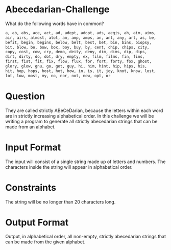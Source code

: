# Abecedarian-Challenge

What do the following words have in common?
 ```sh
a, ab, abs, ace, act, ad, adept, adopt, ads, aegis, ah, aim, aims,
air, airs, almost, alot, am, amp, amps, an, ant, any, art, as, be,
befit, begin, begins, below, belt, best, bet, bin, bins, biopsy,
bit, blow, bo, bow, box, boy, buy, by, cent, chip, chips, city, 
copy, cost, cow, cry, demo, deity, deny, dim, dims, dip, dips, 
dirt, dirty, do, dot, dry, empty, ex, film, films, fin, fins, 
first, fist, fit, fix, flow, flux, for, fort, forty, fox, ghost, 
glory, glow, gnu, go, got, guy, hi, him, hint, hip, hips, his, 
hit, hop, hops, host, hot, how, in, is, it, joy, knot, know, lost,
lot, low, most, my, no, nor, not, now, opt, or
```
# Question
They are called strictly ABeCeDarian, because the letters within each word are in strictly increasing alphabetical order. 
In this challenge we will be writing a program to generate all strictly abecedarian strings that can be made from an alphabet.

# Input Format
The input will consist of a single string made up of letters and numbers. The characters inside the string will appear in alphabetical order.

# Constraints
The string will be no longer than 20 characters long.

# Output Format
Output, in alphabetical order, all non-empty, strictly abecedarian strings that can be made from the given alphabet.

